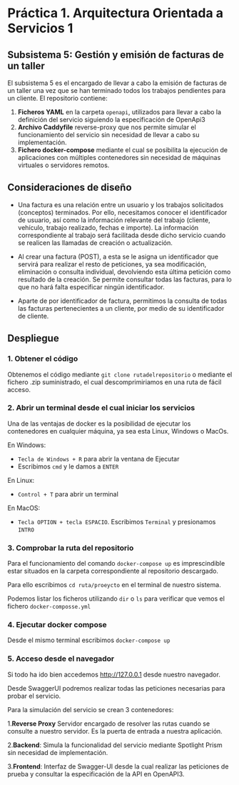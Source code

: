 # Práctica 1. Arquitectura Orientada a Servicios 1
## Subsistema 5: Gestión y emisión de facturas de un taller
El subsistema 5 es el encargado de llevar a cabo la emisión de facturas de un taller una vez que se han terminado todos los trabajos pendientes para un cliente. 
El repositorio contiene:
1. **Ficheros YAML** en la carpeta `openapi`, utilizados para llevar a cabo la definición del servicio siguiendo la especificación de OpenApi3 
2. **Archivo Caddyfile** reverse-proxy que nos permite simular el funcionamiento del servicio sin necesidad de llevar a cabo su implementación. 
3. **Fichero docker-compose** mediante el cual se posibilita la ejecución de aplicaciones con múltiples contenedores sin necesidad de máquinas virtuales o servidores remotos.

## Consideraciones de diseño

- Una factura es una relación entre un usuario y los trabajos solicitados (conceptos) terminados. Por ello, necesitamos conocer el identificador de usuario, así como la información relevante del trabajo (cliente, vehículo, trabajo realizado, fechas e importe).
La información correspondiente al trabajo será facilitada desde dicho servicio cuando se realicen las llamadas de creación o actualización.

- Al crear una factura (POST), a esta se le asigna un identificador que servirá para realizar el resto de peticiones, ya sea modificación, eliminación o consulta individual, devolviendo esta última petición como resultado de la creación.
Se permite consultar todas las facturas, para lo que no hará falta especificar ningún identificador.

- Aparte de por identificador de factura, permitimos la consulta de todas las facturas pertenecientes a un cliente, por medio de su identificador de cliente.

## Despliegue


### 1. Obtener el código
Obtenemos el código mediante ```git clone rutadelrepositorio``` o mediante el fichero .zip suministrado, el cual descomprimiriamos en una ruta de fácil acceso.

### 2. Abrir un terminal desde el cual iniciar los servicios

Una de las ventajas de docker es la posibilidad de ejecutar los contenedores en cualquier máquina, ya sea esta Linux, Windows o MacOs.

En Windows:
- `Tecla de Windows + R` para abrir la ventana de Ejecutar
- Escribimos `cmd` y le damos a `ENTER`

En Linux:
- `Control + T` para abrir un terminal

En MacOS:

- `Tecla OPTION + tecla ESPACIO`. Escribimos `Terminal` y presionamos `INTRO`

### 3. Comprobar la ruta del repositorio

Para el funcionamiento del comando `docker-compose up` es imprescindible estar situados en la carpeta correspondiente al repositorio descargado.

Para ello escribimos `cd ruta/proeycto` en el terminal de nuestro sistema.

Podemos listar los ficheros utilizando `dir` o `ls` para verificar que vemos el fichero  `docker-composse.yml`

### 4. Ejecutar docker compose

Desde el mismo terminal escribimos `docker-compose up`

### 5. Acceso desde el navegador

Si todo ha ido bien accedemos http://127.0.0.1 desde nuestro navegador.

Desde SwaggerUI podremos realizar todas las peticiones necesarias para probar el servicio.

Para la simulación del servicio se crean 3 contenedores:

1.**Reverse Proxy** Servidor encargado de resolver las rutas cuando se consulte a nuestro servidor. Es la puerta de entrada a nuestra aplicación.

2.**Backend**:  Simula la funcionalidad del servicio mediante Spotlight Prism sin necesidad de implementación.

3.**Frontend**: Interfaz de Swagger-UI desde la cual realizar las peticiones de prueba y consultar la especificación de la API en OpenAPI3.